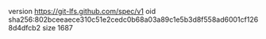 version https://git-lfs.github.com/spec/v1
oid sha256:802bceeaece310c51e2cedc0b68a03a89c1e5b3d8f558ad6001cf1268d4dfcb2
size 1687
